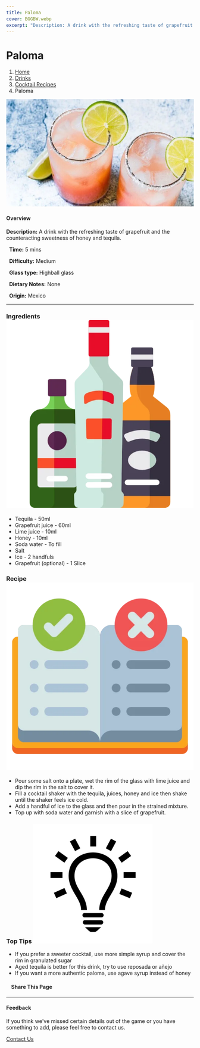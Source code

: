 ```yaml
---
title: Paloma
cover: BGGBW.webp
excerpt: "Description: A drink with the refreshing taste of grapefruit and the counteracting sweetness of honey and tequila."
---
```


# Paloma

1.  [Home](/)
2.  [Drinks](drinks)
3.  [Cocktail Recipes](drinks/cocktailrecipes)
4.  Paloma

![](/images/paloma.webp)

#### Overview

**Description:** A drink with the refreshing taste of grapefruit and the counteracting sweetness of honey and tequila.

  **Time:** 5 mins

  **Difficulty:** Medium

  **Glass type:** Highball glass

  **Dietary Notes:** None

  **Origin:** Mexico

* * *

### Ingredients ![target](/images/liquor.webp)

-   Tequila - 50ml
-   Grapefruit juice - 60ml
-   Lime juice - 10ml
-   Honey - 10ml
-   Soda water - To fill
-   Salt
-   Ice - 2 handfuls
-   Grapefruit (optional) - 1 Slice

### Recipe ![target](/images/rules.webp)

-   Pour some salt onto a plate, wet the rim of the glass with lime juice and dip the rim in the salt to cover it.
-   Fill a cocktail shaker with the tequila, juices, honey and ice then shake until the shaker feels ice cold.
-   Add a handful of ice to the glass and then pour in the strained mixture.
-   Top up with soda water and garnish with a slice of grapefruit.

### Top Tips ![target](/images/lightbulb.webp)

-   If you prefer a sweeter cocktail, use more simple syrup and cover the rim in granulated sugar
-   Aged tequila is better for this drink, try to use reposada or añejo
-   If you want a more authentic paloma, use agave syrup instead of honey

####     Share This Page

[](https://www.facebook.com/sharer/sharer.php?u=beergogglegames.co.uk/Drinks/CocktailRecipes/paloma)[](https://www.instagram.com/direct/new/)[](https://twitter.com/intent/tweet?url=beergogglegames.co.uk/Drinks/CocktailRecipes/paloma)

* * *

#### Feedback

If you think we've missed certain details out of the game or you have something to add, please feel free to contact us.

  
  
  
[Contact Us](contact)
